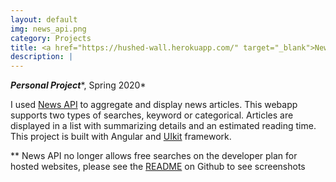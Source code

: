 ```yaml
---
layout: default
img: news_api.png
category: Projects
title: <a href="https://hushed-wall.herokuapp.com/" target="_blank">News Api App</a>
description: |
---
```

***Personal Project****, Spring 2020*

I used [News API](https://newsapi.org/) to aggregate and display news articles. This webapp supports two types of searches, keyword or categorical. Articles are displayed in a list with summarizing details and an estimated reading time. This project is built with Angular and [UIkit](https://getuikit.com/) framework.

** News API no longer allows free searches on the developer plan for hosted websites, please see the [README](https://github.com/annagriffin/news-api-app) on Github to see screenshots